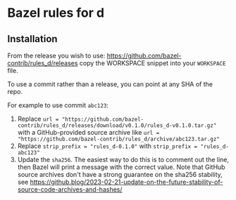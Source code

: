 # Bazel rules for d

## Installation

From the release you wish to use:
<https://github.com/bazel-contrib/rules_d/releases>
copy the WORKSPACE snippet into your `WORKSPACE` file.

To use a commit rather than a release, you can point at any SHA of the repo.

For example to use commit `abc123`:

1. Replace `url = "https://github.com/bazel-contrib/rules_d/releases/download/v0.1.0/rules_d-v0.1.0.tar.gz"` with a GitHub-provided source archive like `url = "https://github.com/bazel-contrib/rules_d/archive/abc123.tar.gz"`
1. Replace `strip_prefix = "rules_d-0.1.0"` with `strip_prefix = "rules_d-abc123"`
1. Update the `sha256`. The easiest way to do this is to comment out the line, then Bazel will
   print a message with the correct value. Note that GitHub source archives don't have a strong
   guarantee on the sha256 stability, see
   <https://github.blog/2023-02-21-update-on-the-future-stability-of-source-code-archives-and-hashes/>
